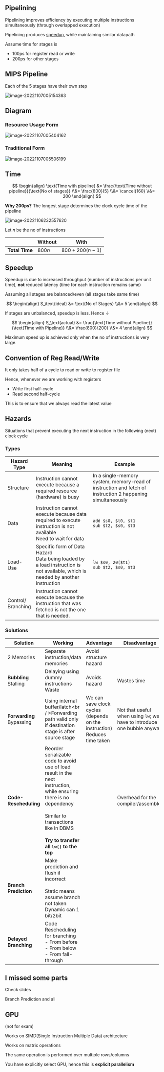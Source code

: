 ## Pipelining

Pipelining improves efficiency by executing multiple instructions simultaneously (through overlapped execution)

Pipelining produces [speedup](#speedup), while maintaining similar datapath

Assume time for stages is

- 100ps for register read or write
- 200ps for other stages

## MIPS Pipeline

Each of the 5 stages have their own step

![image-20221107005154363](assets/image-20221107005154363.png)

## Diagram

### Resource Usage Form

![image-20221107005404162](assets/image-20221107005404162.png)

### Traditional Form

![image-20221107005506199](assets/image-20221107005506199.png)

## Time

$$
\begin{align}
\text{Time with pipeline}
&= \frac{\text{Time without pipeline}}{\text{No of stages}} \\&= \frac{800}{5} \\&= \cancel{160} \\&= 200
\end{align}
$$

**Why 200ps?**
The longest stage determines the clock cycle time of the pipeline

![image-20221106232557620](assets/image-20221106232557620.png)

Let $n$ be the no of instructions

|                | Without | With             |
| -------------- | ------- | ---------------- |
| **Total Time** | $800 n$ | $800 + 200(n-1)$ |

## Speedup

Speedup is due to increased throughput (number of instructions per unit time), **not** reduced latency (time for each instruction remains same)

Assuming all stages are balanced/even (all stages take same time)

$$
\begin{align}
S_\text{ideal}
&= \text{No of Stages} \\&= 5
\end{align}
$$

If stages are unbalanced, speedup is less. Hence $\downarrow$

$$
\begin{align}
S_\text{actual}
&= \frac{\text{Time without Pipeline}}{\text{Time with Pipeline}} \\&= \frac{800}{200} \\&= 4
\end{align}
$$

Maximum speed up is achieved only when the no of instructions is very large.

## Convention of Reg Read/Write

It only takes half of a cycle to read or write to register file

Hence, whenever we are working with registers

- Write first half-cycle
- Read second half-cycle

This is to ensure that we always read the latest value

## Hazards

Situations that prevent executing the next instruction in the following (next) clock cycle

### Types

| Hazard<br />Type        | Meaning                                                      | Example                                                      |
| ----------------------- | ------------------------------------------------------------ | ------------------------------------------------------------ |
| Structure               | Instruction cannot execute because a required resource (hardware) is busy | In a single-memory system, memory-read of instruction and fetch of instruction 2 happening simultaneously |
| Data                    | Instruction cannot execute because data required to execute instruction is not available<br/>Need to wait for data | `add $s0, $t0, $t1`<br />`sub $t2, $s0, $t3`                 |
| Load-Use                | Specific form of Data Hazard<br />Data being loaded by a load instruction is not available, which is needed by another instruction | `lw $s0, 20($t1)`<br/>`sub $t2, $s0, $t3`                    |
| Control/<br />Branching | Instruction cannot execute because the instruction that was fetched is not the one that is needed. |                                                              |

### Solutions

| Solution                      | Working                                                      | Advantage                                                    | Disadvantage                                                 |
| ----------------------------- | ------------------------------------------------------------ | ------------------------------------------------------------ | ------------------------------------------------------------ |
| 2 Memories                    | Separate instruction/data memories                           | Avoid structure hazard                                       |                                                              |
| **Bubbling**<br />Stalling    | Delaying using dummy instructions<br />Waste                 | Avoids hazard                                                | Wastes time                                                  |
| **Forwarding**<br />Bypassing | Using internal buffer/latch<br / >Forwarding path valid only if destination stage is after source stage | We can save clock cycles (depends on the instruction)<br />Reduces time taken | Not that useful when using `lw`; we have to introduce one bubble anyway |
| **Code-Rescheduling**         | Reorder serializable code to avoid use of load result in the next instruction, while ensuring there is no dependency<br/><br/>Similar to transactions like in DBMS<br /><br />**Try to transfer all `lw()` to the top** |                                                              | Overhead for the compiler/assembler                          |
| **Branch Prediction**         | Make prediction and flush if incorrect<br /><br />Static means assume branch not taken<br />Dynamic can 1 bit/2bit |                                                              |                                                              |
| **Delayed Branching**         | Code Rescheduling for branching<br />- From before<br />- From below<br />- From fall-through |                                                              |                                                              |

## I missed some parts

Check slides

Branch Prediction and all

## GPU

(not for exam)

Works on SIMD(Single Instruction Multiple Data) architecture

Works on matrix operations

The same operation is performed over multiple rows/columns

You have explicitly select GPU, hence this is **explicit parallelism**

